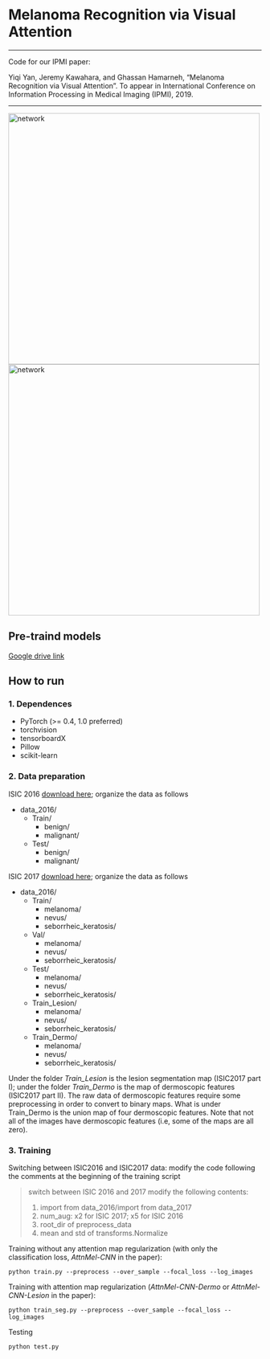 # Melanoma Recognition via Visual Attention  

***
Code for our IPMI paper:  

Yiqi Yan, Jeremy Kawahara, and Ghassan Hamarneh, “Melanoma Recognition via Visual Attention”. To appear in International Conference on Information Processing in Medical Imaging (IPMI), 2019.  

***

<img src="https://github.com/SaoYan/Attention-Skin/blob/master/assets/network.png" alt="network" width="500">  

<img src="https://github.com/SaoYan/Attention-Skin/blob/master/assets/atten.jpg" alt="network" width="500">  

## Pre-traind models

[Google drive link](https://drive.google.com/open?id=1dwnpHfTpy-zSe3jybPOmELxs51iQF1mG)  

## How to run

### 1. Dependences  

* PyTorch (>= 0.4, 1.0 preferred)  
* torchvision  
* tensorboardX  
* Pillow  
* scikit-learn  

### 2. Data preparation  

ISIC 2016 [download here](https://challenge.kitware.com/#challenge/560d7856cad3a57cfde481ba); organize the data as follows  

* data_2016/  
  * Train/  
    * benign/  
    * malignant/  
  * Test/  
    * benign/  
    * malignant/  

ISIC 2017 [download here](https://challenge.kitware.com/#challenge/n/ISIC_2017%3A_Skin_Lesion_Analysis_Towards_Melanoma_Detection); organize the data as follows  

* data_2016/  
  * Train/  
    * melanoma/  
    * nevus/
    * seborrheic_keratosis/  
  * Val/  
    * melanoma/  
    * nevus/
    * seborrheic_keratosis/   
  * Test/  
    * melanoma/  
    * nevus/
    * seborrheic_keratosis/   
  * Train_Lesion/  
    * melanoma/  
    * nevus/
    * seborrheic_keratosis/   
  * Train_Dermo/  
    * melanoma/  
    * nevus/
    * seborrheic_keratosis/   

Under the folder *Train_Lesion* is the lesion segmentation map (ISIC2017 part I); under the folder *Train_Dermo* is the map of dermoscopic features (ISIC2017 part II). The raw data of dermoscopic features require some preprocessing in order to convert to binary maps. What is under Train_Dermo is the union map of four dermoscopic features. Note that not all of the images have dermoscopic features (i.e, some of the maps are all zero).  

### 3. Training

Switching between ISIC2016 and ISIC2017 data: modify the code following the comments at the beginning of the training script

> switch between ISIC 2016 and 2017
> modify the following contents:
> 1. import from data_2016/import from data_2017
> 2. num_aug: x2 for ISIC 2017; x5 for ISIC 2016
> 3. root_dir of preprocess_data
> 4. mean and std of transforms.Normalize

Training without any attention map regularization (with only the classification loss, *AttnMel-CNN* in the paper):  

```
python train.py --preprocess --over_sample --focal_loss --log_images
```


Training with attention map regularization (*AttnMel-CNN-Dermo* or *AttnMel-CNN-Lesion* in the paper):  

```
python train_seg.py --preprocess --over_sample --focal_loss --log_images
```

Testing

```
python test.py  
```
